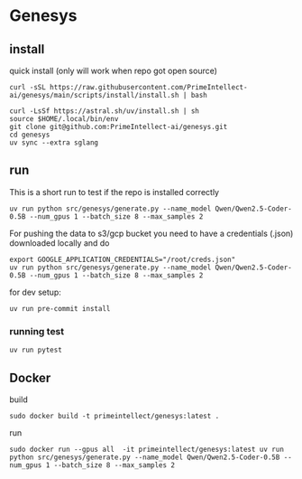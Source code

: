# Genesys


## install

quick install (only will work when repo got open source)
```
curl -sSL https://raw.githubusercontent.com/PrimeIntellect-ai/genesys/main/scripts/install/install.sh | bash
```

```
curl -LsSf https://astral.sh/uv/install.sh | sh
source $HOME/.local/bin/env
git clone git@github.com:PrimeIntellect-ai/genesys.git
cd genesys
uv sync --extra sglang
```

## run

This is a short run to test if the repo is installed correctly

```
uv run python src/genesys/generate.py --name_model Qwen/Qwen2.5-Coder-0.5B --num_gpus 1 --batch_size 8 --max_samples 2
```

For pushing the data to s3/gcp bucket you need to have a credentials (.json) downloaded locally and do 



```
export GOOGLE_APPLICATION_CREDENTIALS="/root/creds.json"
uv run python src/genesys/generate.py --name_model Qwen/Qwen2.5-Coder-0.5B --num_gpus 1 --batch_size 8 --max_samples 2
```

for dev setup:

```
uv run pre-commit install
```


### running test

```
uv run pytest
```


## Docker


build 

```
sudo docker build -t primeintellect/genesys:latest .
```

run 

```
sudo docker run --gpus all  -it primeintellect/genesys:latest uv run python src/genesys/generate.py --name_model Qwen/Qwen2.5-Coder-0.5B --num_gpus 1 --batch_size 8 --max_samples 2
```


